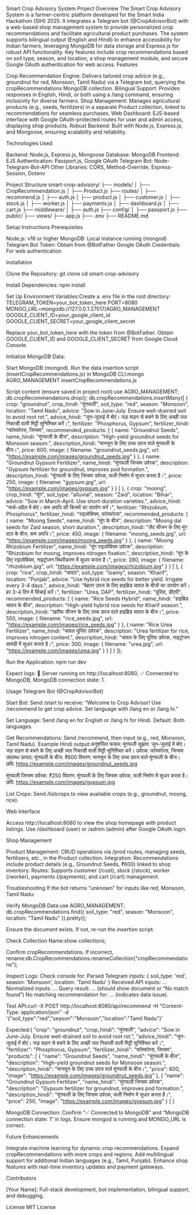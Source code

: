 Smart Crop Advisory System
Project Overview
The Smart Crop Advisory System is a farmer-centric platform developed for the Smart India Hackathon (SIH) 2025. It integrates a Telegram bot (@CropAdvisorBot) with a web-based shop management system to provide personalized crop recommendations and facilitate agricultural product purchases. The system supports bilingual output (English and Hindi) to enhance accessibility for Indian farmers, leveraging MongoDB for data storage and Express.js for robust API functionality. Key features include crop recommendations based on soil type, season, and location, a shop management module, and secure Google OAuth authentication for web access.
Features

Crop Recommendation Engine: Delivers tailored crop advice (e.g., groundnut for red, Monsoon, Tamil Nadu) via a Telegram bot, querying the cropRecommendations MongoDB collection.
Bilingual Support: Provides responses in English, Hindi, or both using a /lang command, ensuring inclusivity for diverse farmers.
Shop Management: Manages agricultural products (e.g., seeds, fertilizers) in a separate Product collection, linked to recommendations for seamless purchases.
Web Dashboard: EJS-based interface with Google OAuth-protected routes for user and admin access, displaying shop products.
Robust Backend: Built with Node.js, Express.js, and Mongoose, ensuring scalability and reliability.

Technologies Used

Backend: Node.js, Express.js, Mongoose
Database: MongoDB
Frontend: EJS
Authentication: Passport.js, Google OAuth
Telegram Bot: Node-Telegram-Bot-API
Other Libraries: CORS, Method-Override, Express-Session, Dotenv

Project Structure
smart-crop-advisory/
├── models/
│   ├── CropRecommendation.js
│   ├── Product.js
├── routes/
│   ├── recommend.js
│   ├── auth.js
│   ├── product.js
│   ├── customer.js
│   ├── stock.js
│   ├── worker.js
│   ├── payments.js
│   ├── dashboard.js
│   ├── cart.js
├── middleware/
│   ├── auth.js
├── config/
│   ├── passport.js
├── public/
├── views/
├── app.js
├── .env
├── README.md

Setup Instructions
Prerequisites

Node.js: v16 or higher
MongoDB: Local instance running (mongod)
Telegram Bot Token: Obtain from @BotFather
Google OAuth Credentials: For web authentication

Installation

Clone the Repository:
git clone <repository-url>
cd smart-crop-advisory


Install Dependencies:
npm install


Set Up Environment Variables:Create a .env file in the root directory:
TELEGRAM_TOKEN=your_bot_token_here
PORT=8080
MONGO_URL=mongodb://127.0.0.1:27017/AGRO_MANAGEMENT
GOOGLE_CLIENT_ID=your_google_client_id
GOOGLE_CLIENT_SECRET=your_google_client_secret


Replace your_bot_token_here with the token from @BotFather.
Obtain GOOGLE_CLIENT_ID and GOOGLE_CLIENT_SECRET from Google Cloud Console.


Initialize MongoDB Data:

Start MongoDB (mongod).
Run the data insertion script (insertCropRecommendations.js) in MongoDB CLI:mongo AGRO_MANAGEMENT insertCropRecommendations.js


Script content (ensure saved in project root):use AGRO_MANAGEMENT;
db.cropRecommendations.drop();
db.cropRecommendations.insertMany([
  {
    crop: "groundnut",
    crop_hindi: "मूंगफली",
    soil_type: "red",
    season: "Monsoon",
    location: "Tamil Nadu",
    advice: "Sow in June-July. Ensure well-drained soil to avoid root rot.",
    advice_hindi: "जून-जुलाई में बोएं। जड़ सड़न से बचने के लिए अच्छी जल निकासी वाली मिट्टी सुनिश्चित करें।",
    fertilizer: "Phosphorus, Gypsum",
    fertilizer_hindi: "फॉस्फोरस, जिप्सम",
    recommended_products: [
      {
        name: "Groundnut Seeds",
        name_hindi: "मूंगफली के बीज",
        description: "High-yield groundnut seeds for Monsoon season.",
        description_hindi: "मानसून के लिए उच्च उपज वाले मूंगफली के बीज।",
        price: 600,
        image: { filename: "groundnut_seeds.jpg", url: "https://example.com/images/groundnut_seeds.jpg" }
      },
      {
        name: "Groundnut Gypsum Fertilizer",
        name_hindi: "मूंगफली जिप्सम उर्वरक",
        description: "Gypsum fertilizer for groundnut, improves pod formation.",
        description_hindi: "मूंगफली के लिए जिप्सम उर्वरक, फली निर्माण में सुधार करता है।",
        price: 250,
        image: { filename: "gypsum.jpg", url: "https://example.com/images/gypsum.jpg" }
      }
    ]
  },
  {
    crop: "moong",
    crop_hindi: "मूंग",
    soil_type: "alluvial",
    season: "Zaid",
    location: "Bihar",
    advice: "Sow in March-April. Use short-duration varieties.",
    advice_hindi: "मार्च-अप्रैल में बोएं। कम अवधि की किस्मों का उपयोग करें।",
    fertilizer: "Rhizobium, Phosphorus",
    fertilizer_hindi: "राइज़ोबियम, फॉस्फोरस",
    recommended_products: [
      {
        name: "Moong Seeds",
        name_hindi: "मूंग के बीज",
        description: "Moong dal seeds for Zaid season, short duration.",
        description_hindi: "ज़ैद सीजन के लिए मूंग दाल के बीज, कम अवधि।",
        price: 450,
        image: { filename: "moong_seeds.jpg", url: "https://example.com/images/moong_seeds.jpg" }
      },
      {
        name: "Moong Rhizobium Fertilizer",
        name_hindi: "मूंग राइज़ोबियम उर्वरक",
        description: "Rhizobium for moong, improves nitrogen fixation.",
        description_hindi: "मूंग के लिए राइज़ोबियम, नाइट्रोजन स्थिरीकरण में सुधार करता है।",
        price: 280,
        image: { filename: "rhizobium.jpg", url: "https://example.com/images/rhizobium.jpg" }
      }
    ]
  },
  {
    crop: "rice",
    crop_hindi: "चावल",
    soil_type: "loamy",
    season: "Kharif",
    location: "Punjab",
    advice: "Use hybrid rice seeds for better yield. Irrigate every 3-4 days.",
    advice_hindi: "बेहतर उपज के लिए हाइब्रिड चावल के बीजों का उपयोग करें। हर 3-4 दिन में सिंचाई करें।",
    fertilizer: "Urea, DAP",
    fertilizer_hindi: "यूरिया, डीएपी",
    recommended_products: [
      {
        name: "Rice Seeds Hybrid",
        name_hindi: "हाइब्रिड चावल के बीज",
        description: "High-yield hybrid rice seeds for Kharif season.",
        description_hindi: "खरीफ सीजन के लिए उच्च उपज वाले हाइब्रिड चावल के बीज।",
        price: 550,
        image: { filename: "rice_seeds.jpg", url: "https://example.com/images/rice_seeds.jpg" }
      },
      {
        name: "Rice Urea Fertilizer",
        name_hindi: "चावल यूरिया उर्वरक",
        description: "Urea fertilizer for rice, improves nitrogen content.",
        description_hindi: "चावल के लिए यूरिया उर्वरक, नाइट्रोजन सामग्री में सुधार करता है।",
        price: 300,
        image: { filename: "urea.jpg", url: "https://example.com/images/urea.jpg" }
      }
    ]
  }
]);




Run the Application:
npm run dev


Expect logs: 🚀 Server running on http://localhost:8080, ✅ Connected to MongoDB, MongoDB connection state: 1.



Usage
Telegram Bot (@CropAdvisorBot)

Start Bot:
Send /start to receive: “Welcome to Crop Advisor! Use /recommend to get crop advice. Set language with /lang en or /lang hi.”


Set Language:
Send /lang en for English or /lang hi for Hindi.
Default: Both languages.


Get Recommendations:
Send /recommend, then input (e.g., red, Monsoon, Tamil Nadu).
Example Hindi output:अनुशंसित फसल: मूंगफली
सुझाव: जून-जुलाई में बोएं। जड़ सड़न से बचने के लिए अच्छी जल निकासी वाली मिट्टी सुनिश्चित करें।
उर्वरक: फॉस्फोरस, जिप्सम
उपलब्ध उत्पाद:
मूंगफली के बीज: ₹600
विवरण: मानसून के लिए उच्च उपज वाले मूंगफली के बीज।
छवि: https://example.com/images/groundnut_seeds.jpg

मूंगफली जिप्सम उर्वरक: ₹250
विवरण: मूंगफली के लिए जिप्सम उर्वरक, फली निर्माण में सुधार करता है।
छवि: https://example.com/images/gypsum.jpg




List Crops:
Send /listcrops to view available crops (e.g., groundnut, moong, rice).



Web Interface

Access http://localhost:8080 to view the shop homepage with product listings.
Use /dashboard (user) or /admin (admin) after Google OAuth login.

Shop Management

Product Management: CRUD operations via /prod routes, managing seeds, fertilizers, etc., in the Product collection.
Integration: Recommendations include product details (e.g., Groundnut Seeds, ₹600) linked to shop inventory.
Routes: Supports customer (/cust), stock (/stock), worker (/worker), payments (/payments), and cart (/cart) management.

Troubleshooting
If the bot returns “unknown” for inputs like red, Monsoon, Tamil Nadu:

Verify MongoDB Data:use AGRO_MANAGEMENT;
db.cropRecommendations.find({ soil_type: "red", season: "Monsoon", location: "Tamil Nadu" }).pretty();


Ensure the document exists. If not, re-run the insertion script.


Check Collection Name:show collections;


Confirm cropRecommendations. If incorrect, rename:db.CropRecommendations.renameCollection("cropRecommendations");




Inspect Logs:
Check console for:
Parsed Telegram inputs: { soil_type: 'red', season: 'Monsoon', location: 'Tamil Nadu' }
Received API inputs: ...
Normalized inputs: ...
Query result: ... (should show document or “No match found”)
No matching recommendation for: ... (indicates data issue).




Test API:curl -X POST http://localhost:8080/api/recommend -H "Content-Type: application/json" -d '{"soil_type":"red","season":"Monsoon","location":"Tamil Nadu"}'


Expected:{
  "crop": "groundnut",
  "crop_hindi": "मूंगफली",
  "advice": "Sow in June-July. Ensure well-drained soil to avoid root rot.",
  "advice_hindi": "जून-जुलाई में बोएं। जड़ सड़न से बचने के लिए अच्छी जल निकासी वाली मिट्टी सुनिश्चित करें।",
  "fertilizer": "Phosphorus, Gypsum",
  "fertilizer_hindi": "फॉस्फोरस, जिप्सम",
  "products": [
    {
      "name": "Groundnut Seeds",
      "name_hindi": "मूंगफली के बीज",
      "description": "High-yield groundnut seeds for Monsoon season.",
      "description_hindi": "मानसून के लिए उच्च उपज वाले मूंगफली के बीज।",
      "price": 600,
      "image": "https://example.com/images/groundnut_seeds.jpg"
    },
    {
      "name": "Groundnut Gypsum Fertilizer",
      "name_hindi": "मूंगफली जिप्सम उर्वरक",
      "description": "Gypsum fertilizer for groundnut, improves pod formation.",
      "description_hindi": "मूंगफली के लिए जिप्सम उर्वरक, फली निर्माण में सुधार करता है।",
      "price": 250,
      "image": "https://example.com/images/gypsum.jpg"
    }
  ]
}




MongoDB Connection:
Confirm “✅ Connected to MongoDB” and “MongoDB connection state: 1” in logs.
Ensure mongod is running and MONGO_URL is correct.



Future Enhancements

Integrate machine learning for dynamic crop recommendations.
Expand cropRecommendations with more crops and regions.
Add multilingual support for additional Indian languages (e.g., Tamil, Punjabi).
Enhance shop features with real-time inventory updates and payment gateways.

Contributors

[Your Name]: Full-stack development, bot implementation, bilingual support, and debugging.

License
MIT License
